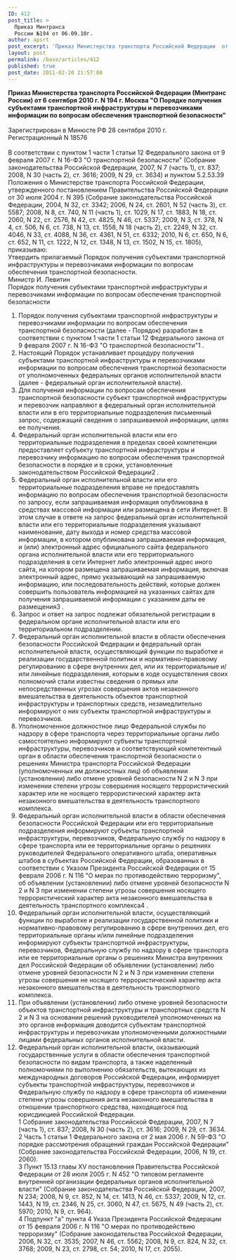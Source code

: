 ```yaml
---
ID: 412
post_title: >
  Приказ Минтранса
  России №194 от 06.09.10г.
author: apsrt
post_excerpt: 'Приказ Министерства транспорта Российской Федерации  от 6 сентября 2010 г. № 194  &quot;О Порядке получения субъектами транспортной инфраструктуры и перевозчиками информации по вопросам обеспечения транспортной безопасности&quot;'
layout: post
permalink: /base/articles/412
published: true
post_date: 2011-02-20 21:57:00
---
```

<strong>Приказ Министерства транспорта Российской Федерации (Минтранс России) от 6 сентября 2010 г. N 194 г. Москва &quot;О Порядке получения субъектами транспортной инфраструктуры и перевозчиками информации по вопросам обеспечения транспортной безопасности&quot; </strong><br />
<br />
Зарегистрирован в Минюсте РФ 28 сентября 2010 г.<br />
Регистрационный N 18576<br />
<br />
В соответствии с пунктом 1 части 1 статьи 12 Федерального закона от 9 февраля 2007 г. N 16-ФЗ &quot;О транспортной безопасности&quot; (Собрание законодательства Российской Федерации, 2007, N 7 (часть 1), ст. 837; 2008, N 30 (часть 2), ст. 3616; 2009, N 29, ст. 3634) и пунктом 5.2.53.39 Положения о Министерстве транспорта Российской Федерации, утвержденного постановлением Правительства Российской Федерации от 30 июля 2004 г. N 395 (Собрание законодательства Российской Федерации, 2004, N 32, ст. 3342; 2006, N 24, ст. 2601, N 52 (часть 3), ст. 5587; 2008, N 8, ст. 740, N 11 (часть 1), ст. 1029, N 17, ст. 1883, N 18, ст. 2060, N 22, ст. 2576, N 42, ст. 4825, N 46, ст. 5337; 2009, N 3, ст. 378, N 4, ст. 506, N 6, ст. 738, N 13, ст. 1558, N 18 (часть 2), ст. 2249, N 32, ст. 4046, N 33, ст. 4088, N 36, ст. 4361, N 51, ст. 6332; 2010, N 6, ст. 650, N 6, ст. 652, N 11, ст. 1222, N 12, ст. 1348, N 13, ст. 1502, N 15, ст. 1805), приказываю:<br />
Утвердить прилагаемый Порядок получения субъектами транспортной инфраструктуры и перевозчиками информации по вопросам обеспечения транспортной безопасности.<br />
Министр И. Левитин<br />
Порядок получения субъектами транспортной инфраструктуры и перевозчиками информации по вопросам обеспечения транспортной безопасности<br />
1. Порядок получения субъектами транспортной инфраструктуры и перевозчиками информации по вопросам обеспечения транспортной безопасности (далее - Порядок) разработан в соответствии с пунктом 1 части 1 статьи 12 Федерального закона от 9 февраля 2007 г. N 16-ФЗ &quot;О транспортной безопасности&quot;1 .<br />
2. Настоящий Порядок устанавливает процедуру получения субъектами транспортной инфраструктуры и перевозчиками информации по вопросам обеспечения транспортной безопасности от уполномоченных федеральных органов исполнительной власти (далее - федеральный орган исполнительной власти).<br />
3. Для получения информации по вопросам обеспечения транспортной безопасности субъект транспортной инфраструктуры и перевозчик направляют в федеральный орган исполнительной власти или в его территориальные подразделения письменный запрос, содержащий сведения о запрашиваемой информации, целях ее получения.<br />
4. Федеральный орган исполнительной власти или его территориальные подразделения в пределах своей компетенции предоставляет субъекту транспортной инфраструктуры и перевозчику информацию по вопросам обеспечения транспортной безопасности в порядке и в сроки, установленные законодательством Российской Федерации2 .<br />
5. Федеральный орган исполнительной власти или его территориальные подразделения вправе не предоставлять информацию по вопросам обеспечения транспортной безопасности по запросу, если запрашиваемая информация опубликована в средствах массовой информации или размещена в сети Интернет. В этом случае в ответе на запрос федеральный орган исполнительной власти или его территориальные подразделения указывают наименование, дату выхода и номер средства массовой информации, в котором опубликована запрашиваемая информация, и (или) электронный адрес официального сайта федерального органа исполнительной власти или его территориального подразделения в сети Интернет либо электронный адрес иного сайта, на котором размещена запрашиваемая информация, включая электронный адрес, прямо указывающий на запрашиваемую информацию, или последовательность действий, которые должен совершить пользователь информацией на указанных сайтах для получения запрашиваемой информации с указанием даты ее размещения3 .<br />
6. Запрос и ответ на запрос подлежат обязательной регистрации в федеральном органе исполнительной власти или его территориальном подразделении.<br />
7. Федеральный орган исполнительной власти в области обеспечения безопасности Российской Федерации и федеральный орган исполнительной власти, осуществляющий функции по выработке и реализации государственной политики и нормативно-правовому регулированию в сфере внутренних дел, или их территориальные и/или линейные подразделения, которым в ходе осуществления своих полномочий стали известны сведения о прямых или непосредственных угрозах совершения актов незаконного вмешательства в деятельность объектов транспортной инфраструктуры и транспортных средств, незамедлительно информируют о них субъекты транспортной инфраструктуры и перевозчиков.<br />
8. Уполномоченное должностное лицо Федеральной службы по надзору в сфере транспорта через территориальные органы либо самостоятельно информируют субъекты транспортной инфраструктуры, перевозчиков и соответствующий компетентный орган в области обеспечения транспортной безопасности о решениях Министра транспорта Российской Федерации (уполномоченных им должностных лиц) об объявлении (установлении) либо отмене уровней безопасности N 2 и N 3 при изменении степени угрозы совершения носящего террористический характер или не носящего террористический характер акта незаконного вмешательства в деятельность транспортного комплекса.<br />
9. Федеральный орган исполнительной власти в области обеспечения безопасности Российской Федерации или его территориальные подразделения информируют субъекты транспортной инфраструктуры, перевозчиков, Федеральную службу по надзору в сфере транспорта или ее территориальные органы о решениях руководителей Федерального оперативного штаба, оперативных штабов в субъектах Российской Федерации, образованных в соответствии с Указом Президента Российской Федерации от 15 февраля 2006 г. N 116 &quot;О мерах по противодействию терроризму&quot;, об объявлении (установлении) либо отмене уровней безопасности N 2 и N 3 при изменении степени угрозы совершения носящего террористический характер акта незаконного вмешательства в деятельность транспортного комплекса4 .<br />
10. Федеральный орган исполнительной власти, осуществляющий функции по выработке и реализации государственной политики и нормативно-правовому регулированию в сфере внутренних дел, его территориальные органы и/или линейные подразделения информируют субъекты транспортной инфраструктуры, перевозчиков, Федеральную службу по надзору в сфере транспорта или ее территориальные органы о решениях Министра внутренних дел Российской Федерации об объявлении (установлении) либо отмене уровней безопасности N 2 и N 3 при изменении степени угрозы совершения не носящего террористический характер акта незаконного вмешательства в деятельность транспортного комплекса.<br />
11. При объявлении (установлении) либо отмене уровней безопасности объектов транспортной инфраструктуры и транспортных средств N 2 и N 3 на основании решений руководителей уполномоченных на это органов информация доводится субъектам транспортной инфраструктуры и перевозчикам уполномоченными должностными лицами федеральных органов исполнительной власти.<br />
12. Федеральный орган исполнительной власти, оказывающий государственные услуги в области обеспечения транспортной безопасности по видам транспорта, а также наделенный полномочиями по выполнению обязательств, вытекающих из международных договоров Российской Федерации, информирует субъекты транспортной инфраструктуры, перевозчиков и Федеральную службу по надзору в сфере транспорта об изменении степени угрозы совершения акта незаконного вмешательства в отношении транспортного средства, находящегося под юрисдикцией Российской Федерации.<br />
1 Собрание законодательства Российской Федерации, 2007, N 7 (часть 1), ст. 837; 2008, N 30 (часть 2), ст. 3616; 2009, N 29, ст. 3634.<br />
2 Часть 1 статьи 1 Федерального закона от 2 мая 2006 г. N 59-ФЗ &quot;О порядке рассмотрения обращений граждан Российской Федерации&quot; (Собрание законодательства Российской Федерации, 2006, N 19, ст. 2060).<br />
3 Пункт 15.13 главы XV постановления Правительства Российской Федерации от 28 июля 2005 г. N 452 &quot;О типовом регламенте внутренней организации федеральных органов исполнительной власти&quot; (Собрание законодательства Российской Федерации, 2007, N 234; 2008, N 9, ст. 852, N 14, ст. 1413, N 46, ст. 5337; 2009, N 12, ст. 1443, N 19, ст. 2346, N 25, ст. 3060, N 47, ст. 5675, N 49 (часть 2), ст. 5970; 2010, N 9, ст. 964).<br />
4 Подпункт &quot;а&quot; пункта 4 Указа Президента Российской Федерации от 15 февраля 2006 г. N 116 &quot;О мерах по противодействию терроризму&quot; (Собрание законодательства Российской Федерации, 2006, N 32, ст. 3535; 2007, N 46, ст. 5562; 2008, N 9, ст. 824, N 32, ст. 3768; 2009, N 23, ст. 2798, ст. 54; 2010, N 17, ст. 2055).
